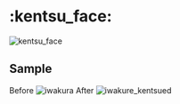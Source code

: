 # :kentsu_face:
![kentsu_face](https://github.com/strvworks/kentsu_face/blob/master/kentsu_face.png)

## Sample
Before
![iwakura](https://github.com/strvworks/kentsu_face/blob/master/iwakura.jpg)
After
![iwakure_kentsued](https://github.com/strvworks/kentsu_face/blob/master/iwakura_kentsued.png)
